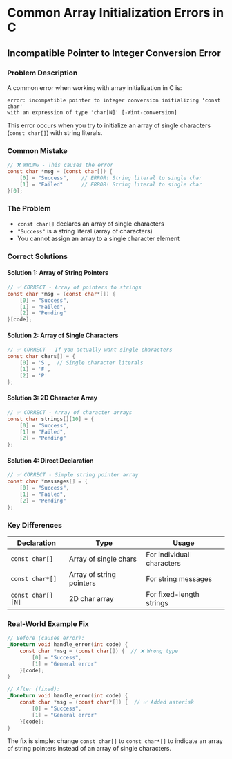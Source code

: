 # Common Array Initialization Errors in C

## Incompatible Pointer to Integer Conversion Error

### Problem Description

A common error when working with array initialization in C is:
```
error: incompatible pointer to integer conversion initializing 'const char' 
with an expression of type 'char[N]' [-Wint-conversion]
```

This error occurs when you try to initialize an array of single characters (`const char[]`) with string literals.

### Common Mistake

```c
// ❌ WRONG - This causes the error
const char *msg = (const char[]) {
    [0] = "Success",    // ERROR! String literal to single char
    [1] = "Failed"      // ERROR! String literal to single char  
}[0];
```

### The Problem

- `const char[]` declares an array of single characters
- `"Success"` is a string literal (array of characters)
- You cannot assign an array to a single character element

### Correct Solutions

#### Solution 1: Array of String Pointers
```c
// ✅ CORRECT - Array of pointers to strings
const char *msg = (const char*[]) {
    [0] = "Success",
    [1] = "Failed",
    [2] = "Pending"
}[code];
```

#### Solution 2: Array of Single Characters  
```c
// ✅ CORRECT - If you actually want single characters
const char chars[] = {
    [0] = 'S',  // Single character literals
    [1] = 'F',
    [2] = 'P'
};
```

#### Solution 3: 2D Character Array
```c  
// ✅ CORRECT - Array of character arrays
const char strings[][10] = {
    [0] = "Success",
    [1] = "Failed", 
    [2] = "Pending"
};
```

#### Solution 4: Direct Declaration
```c
// ✅ CORRECT - Simple string pointer array
const char *messages[] = {
    [0] = "Success",
    [1] = "Failed",
    [2] = "Pending"
};
```

### Key Differences

| Declaration | Type | Usage |
|-------------|------|-------|
| `const char[]` | Array of single chars | For individual characters |
| `const char*[]` | Array of string pointers | For string messages |
| `const char[][N]` | 2D char array | For fixed-length strings |

### Real-World Example Fix

```c
// Before (causes error):
_Noreturn void handle_error(int code) {
    const char *msg = (const char[]) {  // ❌ Wrong type
        [0] = "Success",
        [1] = "General error"
    }[code];
}

// After (fixed):
_Noreturn void handle_error(int code) {
    const char *msg = (const char*[]) {  // ✅ Added asterisk  
        [0] = "Success",
        [1] = "General error"
    }[code];
}
```

The fix is simple: change `const char[]` to `const char*[]` to indicate an array of string pointers instead of an array of single characters. 